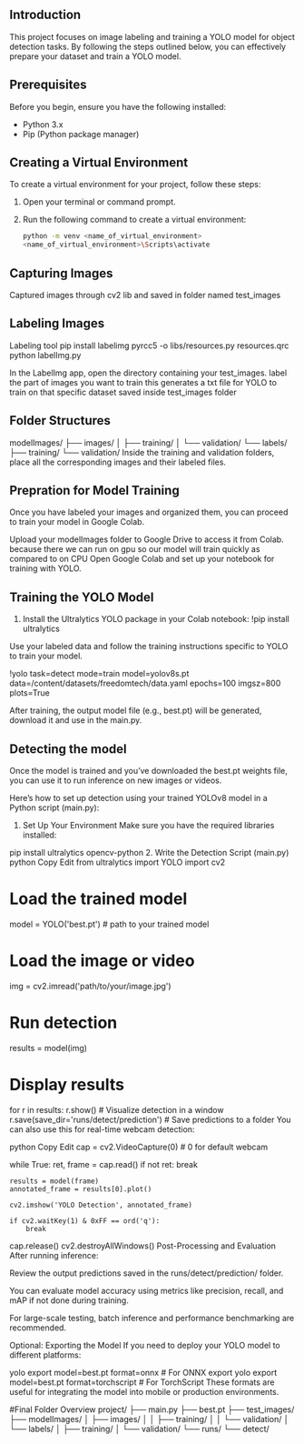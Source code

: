 ## Introduction

This project focuses on image labeling and training a YOLO model for object detection tasks. By following the steps outlined below, you can effectively prepare your dataset and train a YOLO model.

## Prerequisites

Before you begin, ensure you have the following installed:

- Python 3.x
- Pip (Python package manager)

## Creating a Virtual Environment

To create a virtual environment for your project, follow these steps:

1. Open your terminal or command prompt.

2. Run the following command to create a virtual environment:
   ```bash
   python -m venv <name_of_virtual_environment>
   <name_of_virtual_environment>\Scripts\activate
   ```

## Capturing Images

Captured images through cv2 lib and saved in folder named test_images

## Labeling Images

Labeling tool
pip install labelimg
pyrcc5 -o libs/resources.py resources.qrc
python labelImg.py

In the LabelImg app, open the directory containing your test_images.
label the part of images you want to train
this generates a txt file for YOLO to train on that specific dataset
saved inside test_images folder

## Folder Structures

modelImages/
├── images/
│ ├── training/
│ └── validation/
└── labels/
├── training/
└── validation/
Inside the training and validation folders, place all the corresponding images and their labeled files.

## Prepration for Model Training

Once you have labeled your images and organized them, you can proceed to train your model in Google Colab.

Upload your modelImages folder to Google Drive to access it from Colab.
because there we can run on gpu so our model will train quickly as compared to on CPU
Open Google Colab and set up your notebook for training with YOLO.

## Training the YOLO Model 
1. Install the Ultralytics YOLO package in your Colab notebook:
!pip install ultralytics

Use your labeled data and follow the training instructions specific to YOLO to train your model.

!yolo task=detect mode=train model=yolov8s.pt data=/content/datasets/freedomtech/data.yaml epochs=100 imgsz=800 plots=True

After training, the output model file (e.g., best.pt) will be generated, download it and use in the main.py.

## Detecting the model 
Once the model is trained and you’ve downloaded the best.pt weights file, you can use it to run inference on new images or videos.

Here’s how to set up detection using your trained YOLOv8 model in a Python script (main.py):

1. Set Up Your Environment
Make sure you have the required libraries installed:


pip install ultralytics opencv-python
2. Write the Detection Script (main.py)
python
Copy
Edit
from ultralytics import YOLO
import cv2

# Load the trained model
model = YOLO('best.pt')  # path to your trained model

# Load the image or video
img = cv2.imread('path/to/your/image.jpg')

# Run detection
results = model(img)

# Display results
for r in results:
    r.show()  # Visualize detection in a window
    r.save(save_dir='runs/detect/prediction')  # Save predictions to a folder
You can also use this for real-time webcam detection:

python
Copy
Edit
cap = cv2.VideoCapture(0)  # 0 for default webcam

while True:
    ret, frame = cap.read()
    if not ret:
        break

    results = model(frame)
    annotated_frame = results[0].plot()

    cv2.imshow('YOLO Detection', annotated_frame)

    if cv2.waitKey(1) & 0xFF == ord('q'):
        break

cap.release()
cv2.destroyAllWindows()
Post-Processing and Evaluation
After running inference:

Review the output predictions saved in the runs/detect/prediction/ folder.

You can evaluate model accuracy using metrics like precision, recall, and mAP if not done during training.

For large-scale testing, batch inference and performance benchmarking are recommended.

Optional: Exporting the Model
If you need to deploy your YOLO model to different platforms:

yolo export model=best.pt format=onnx  # For ONNX export
yolo export model=best.pt format=torchscript  # For TorchScript
These formats are useful for integrating the model into mobile or production environments.

#Final Folder Overview
project/
├── main.py
├── best.pt
├── test_images/
├── modelImages/
│   ├── images/
│   │   ├── training/
│   │   └── validation/
│   └── labels/
│       ├── training/
│       └── validation/
└── runs/
    └── detect/
